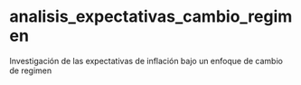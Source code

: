 # analisis_expectativas_cambio_regimen
Investigación de las expectativas de inflación bajo un enfoque de cambio de regimen
